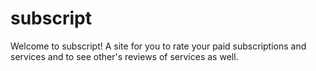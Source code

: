# subscript

Welcome to subscript!  A site for you to rate your paid subscriptions and services
and to see other's reviews of services as well.
